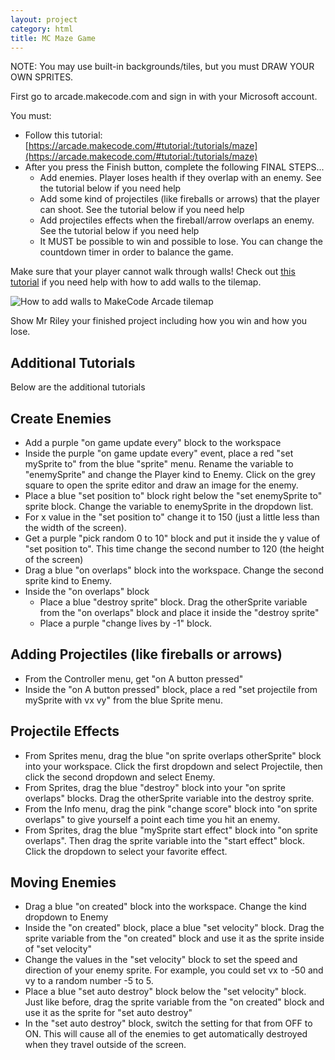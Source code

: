 ```yaml
---
layout: project
category: html
title: MC Maze Game
---
```

NOTE: You may use built-in backgrounds/tiles, but you must DRAW YOUR OWN SPRITES.

First go to arcade.makecode.com and sign in with your Microsoft account.


You must:

  - Follow this tutorial: [https://arcade.makecode.com/#tutorial:/tutorials/maze](https://arcade.makecode.com/#tutorial:/tutorials/maze)
  - After you press the Finish button, complete the following FINAL STEPS...
    - Add enemies. Player loses health if they overlap with an enemy. See the tutorial below if you need help
    - Add some kind of projectiles (like fireballs or arrows) that the player can shoot. See the tutorial below if you need help
    - Add projectiles effects when the fireball/arrow overlaps an enemy. See the tutorial below if you need help
    - It MUST be possible to win and possible to lose. You can change the countdown timer in order to balance the game.

Make sure that your player cannot walk through walls! Check out [this tutorial](https://medium.com/kikis-corner/tilemaps-857f47b539be) if you need help with how to add walls to the tilemap.

![How to add walls to MakeCode Arcade tilemap](/gdad\css\makeCodeWalls.gif)

Show Mr Riley your finished project including how you win and how you lose.

## Additional Tutorials

Below are the additional tutorials

## Create Enemies

- Add a purple "on game update every" block to the workspace
- Inside the purple "on game update every" event, place a red "set mySprite to" from the blue "sprite" menu. Rename the variable to "enemySprite" and change the Player kind to Enemy. Click on the grey square to open the sprite editor and draw an image for the enemy.
- Place a blue "set position to" block right below the "set enemySprite to" sprite block. Change the variable to enemySprite in the dropdown list.
- For x value in the "set position to" change it to 150 (just a little less than the width of the screen).
- Get a purple "pick random 0 to 10" block and put it inside the y value of "set position to". This time change the second number to 120 (the height of the screen)
- Drag a blue "on overlaps" block into the workspace. Change the second sprite kind to Enemy.
- Inside the "on overlaps" block
    - Place a blue "destroy sprite" block. Drag the otherSprite variable from the "on overlaps" block and place it inside the "destroy sprite"
    - Place a purple "change lives by -1" block.

## Adding Projectiles (like fireballs or arrows)

- From the Controller menu, get "on A button pressed"
- Inside the "on A button pressed" block, place a red "set projectile from mySprite with vx vy" from the blue Sprite menu.

## Projectile Effects

- From Sprites menu, drag the blue "on sprite overlaps otherSprite" block into your workspace. Click the first dropdown and select Projectile, then click the second dropdown and select Enemy.
- From Sprites, drag the blue "destroy" block into your "on sprite overlaps" blocks. Drag the otherSprite variable into the destroy sprite.
- From the Info menu, drag the pink "change score" block into "on sprite overlaps" to give yourself a point each time you hit an enemy.
- From Sprites, drag the blue "mySprite start effect" block into "on sprite overlaps". Then drag the sprite variable into the "start effect" block. Click the dropdown to select your favorite effect.


## Moving Enemies

- Drag a blue "on created" block into the workspace. Change the kind dropdown to Enemy
- Inside the "on created" block, place a blue "set velocity" block. Drag the sprite variable from the "on created" block and use it as the sprite inside of "set velocity"
- Change the values in the "set velocity" block to set the speed and direction of your enemy sprite. For example, you could set vx to -50 and vy to a random number -5 to 5.
- Place a blue "set auto destroy" block below the "set velocity" block. Just like before, drag the sprite variable from the "on created" block and use it as the sprite for "set auto destroy"
- In the "set auto destroy" block, switch the setting for that from OFF to ON. This will cause all of the enemies to get automatically destroyed when they travel outside of the screen.
